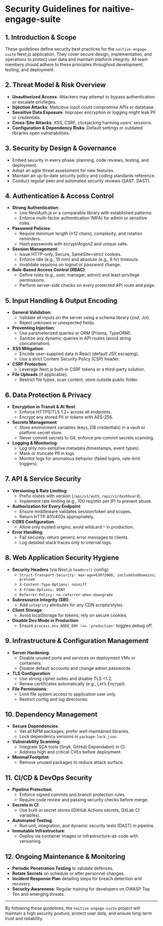 # Security Guidelines for naitive-engage-suite

## 1. Introduction & Scope
These guidelines define security best practices for the `naitive-engage-suite` Next.js application. They cover secure design, implementation, and operations to protect user data and maintain platform integrity. All team members should adhere to these principles throughout development, testing, and deployment.

## 2. Threat Model & Risk Overview
- **Unauthorized Access**: Attackers may attempt to bypass authentication or escalate privileges.
- **Injection Attacks**: Malicious input could compromise APIs or database.
- **Sensitive Data Exposure**: Improper encryption or logging might leak PII or credentials.
- **Cross-Site Attacks**: XSS, CSRF, clickjacking harming users’ sessions.
- **Configuration & Dependency Risks**: Default settings or outdated libraries open vulnerabilities.

## 3. Security by Design & Governance
- Embed security in every phase: planning, code reviews, testing, and deployment.
- Adopt an agile threat assessment for new features.
- Maintain an up-to-date security policy and coding standards reference.
- Conduct regular peer and automated security reviews (SAST, DAST).

## 4. Authentication & Access Control
- **Strong Authentication**:
  - Use NextAuth.js or a comparable library with established patterns.
  - Enforce multi-factor authentication (MFA) for admin or sensitive roles.
- **Password Policies**:
  - Require minimum length (≥12 chars), complexity, and rotation reminders.
  - Hash passwords with bcrypt/Argon2 and unique salts.
- **Session Management**:
  - Issue HTTP-only, Secure, SameSite=strict cookies.
  - Enforce idle (e.g., 15 min) and absolute (e.g., 8 hr) timeouts.
  - Invalidate sessions on logout or password change.
- **Role-Based Access Control (RBAC)**:
  - Define roles (e.g., user, manager, admin) and least-privilege permissions.
  - Perform server-side checks on every protected API route and page.

## 5. Input Handling & Output Encoding
- **General Validation**:
  - Validate all inputs on the server using a schema library (zod, Joi).
  - Reject unknown or unexpected fields.
- **Preventing Injection**:
  - Use parameterized queries or ORM (Prisma, TypeORM).
  - Sanitize any dynamic queries in API routes (avoid string concatenation).
- **XSS Mitigation**:
  - Encode user-supplied data in React (default JSX escaping).
  - Use a strict Content Security Policy (CSP) header.
- **CSRF Protection**:
  - Leverage Next.js built-in CSRF tokens or a third-party solution.
- **File Uploads** (if applicable):
  - Restrict file types, scan content, store outside public folder.

## 6. Data Protection & Privacy
- **Encryption in Transit & At Rest**:
  - Enforce HTTPS/TLS 1.2+ across all endpoints.
  - Encrypt any stored PII or tokens with AES-256.
- **Secrets Management**:
  - Store environment variables (keys, DB credentials) in a vault or platform secret store.
  - Never commit secrets to Git; enforce pre-commit secrets scanning.
- **Logging & Monitoring**:
  - Log only non-sensitive metadata (timestamps, event types).
  - Mask or truncate PII in logs.
  - Monitor logs for anomalous behavior (failed logins, rate-limit triggers).

## 7. API & Service Security
- **Versioning & Rate Limiting**:
  - Prefix routes with version (`/api/v1/auth`, `/api/v1/dashboard`).
  - Implement rate limiting (e.g., 100 req/min per IP) to prevent abuse.
- **Authorization for Every Endpoint**:
  - Ensure middleware validates session/token and scopes.
  - Return HTTP 401/403s appropriately.
- **CORS Configuration**:
  - Allow only trusted origins; avoid wildcard `*` in production.
- **Error Handling**:
  - Fail securely: return generic error messages to clients.
  - Log detailed stack traces only to internal logs.

## 8. Web Application Security Hygiene
- **Security Headers** (via Next.js `headers()` config):
  - `Strict-Transport-Security: max-age=63072000; includeSubDomains; preload`
  - `X-Content-Type-Options: nosniff`
  - `X-Frame-Options: DENY`
  - `Referrer-Policy: no-referrer-when-downgrade`
- **Subresource Integrity (SRI)**:
  - Add `integrity` attributes for any CDN scripts/styles.
- **Client Storage**:
  - Avoid localStorage for tokens; rely on secure cookies.
- **Disable Dev Mode in Production**:
  - Ensure `process.env.NODE_ENV !== 'production'` toggles debug off.

## 9. Infrastructure & Configuration Management
- **Server Hardening**:
  - Disable unused ports and services on deployment VMs or containers.
  - Disable default accounts and change admin passwords.
- **TLS Configuration**:
  - Use strong cipher suites and disable TLS <1.2.
  - Renew certificates automatically (e.g., Let’s Encrypt).
- **File Permissions**:
  - Limit file system access to application user only.
  - Restrict config and log directories.

## 10. Dependency Management
- **Secure Dependencies**:
  - Vet all NPM packages; prefer well-maintained libraries.
  - Lock dependency versions in `package-lock.json`.
- **Vulnerability Scanning**:
  - Integrate SCA tools (Snyk, GitHub Dependabot) in CI.
  - Address high and critical CVEs before deployment.
- **Minimal Footprint**:
  - Remove unused packages to reduce attack surface.

## 11. CI/CD & DevOps Security
- **Pipeline Protection**:
  - Enforce signed commits and branch protection rules.
  - Require code review and passing security checks before merge.
- **Secrets in CI**:
  - Use built-in secret stores (GitHub Actions secrets, GitLab CI variables).
- **Automated Testing**:
  - Run unit, integration, and dynamic security tests (DAST) in pipeline.
- **Immutable Infrastructure**:
  - Deploy via container images or infrastructure-as-code with versioning.

## 12. Ongoing Maintenance & Monitoring
- **Periodic Penetration Testing** to validate defenses.
- **Rotate Secrets** on schedule or after personnel changes.
- **Incident Response Plan** detailing steps for breach detection and recovery.
- **Security Awareness**: Regular training for developers on OWASP Top Ten and emerging threats.

---
By following these guidelines, the `naitive-engage-suite` project will maintain a high security posture, protect user data, and ensure long-term trust and reliability.